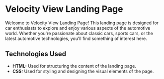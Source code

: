 # Velocity View Landing Page

Welcome to Velocity View Landing Page! This landing page is designed for car enthusiasts to explore and enjoy various aspects of the automotive world. Whether you're passionate about classic cars, sports cars, or the latest automotive technologies, you'll find something of interest here.

## Technologies Used

- **HTML:** Used for structuring the content of the landing page.
- **CSS:** Used for styling and designing the visual elements of the page.
